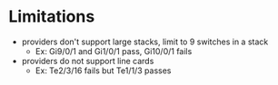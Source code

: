 # Limitations
- providers don't support large stacks, limit to 9 switches in a stack
    - Ex: Gi9/0/1 and Gi1/0/1 pass, Gi10/0/1 fails
- providers do not support line cards
    - Ex: Te2/3/16 fails but Te1/1/3 passes
